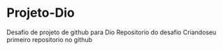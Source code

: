 # Projeto-Dio
Desafio de projeto de github para Dio
Repositorio do desafio Criandoseu primeiro repositorio no github
